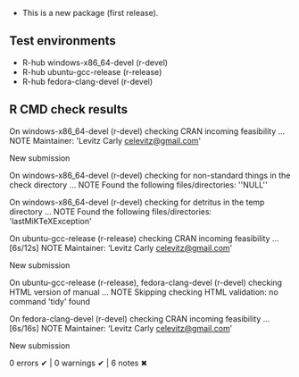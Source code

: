 * This is a new package (first release).

## Test environments
- R-hub windows-x86_64-devel (r-devel)
- R-hub ubuntu-gcc-release (r-release)
- R-hub fedora-clang-devel (r-devel)

## R CMD check results
On windows-x86_64-devel (r-devel)
  checking CRAN incoming feasibility ... NOTE
  Maintainer: 'Levitz Carly <celevitz@gmail.com>'
  
  New submission

On windows-x86_64-devel (r-devel)
  checking for non-standard things in the check directory ... NOTE
  Found the following files/directories:
    ''NULL''

On windows-x86_64-devel (r-devel)
  checking for detritus in the temp directory ... NOTE
  Found the following files/directories:
    'lastMiKTeXException'

On ubuntu-gcc-release (r-release)
  checking CRAN incoming feasibility ... [6s/12s] NOTE
  Maintainer: ‘Levitz Carly <celevitz@gmail.com>’
  
  New submission

On ubuntu-gcc-release (r-release), fedora-clang-devel (r-devel)
  checking HTML version of manual ... NOTE
  Skipping checking HTML validation: no command 'tidy' found

On fedora-clang-devel (r-devel)
  checking CRAN incoming feasibility ... [6s/16s] NOTE
  Maintainer: ‘Levitz Carly <celevitz@gmail.com>’
  
  New submission

0 errors ✔ | 0 warnings ✔ | 6 notes ✖
